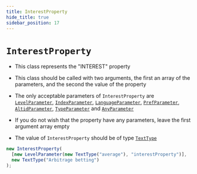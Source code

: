 ```yaml
---
title: InterestProperty
hide_title: true
sidebar_position: 17
---
```


# `InterestProperty`

- This class represents the "INTEREST" property

- This class should be called with two arguments, the first an array of the
  parameters, and the second the value of the property

- The only acceptable parameters of `InterestProperty` are
  [`LevelParameter`](/documentation/parameters/levelparameter),
  [`IndexParameter`](/documentation/parameters/indexparameter),
  [`LanguageParameter`](/documentation/parameters/languageparameter),
  [`PrefParameter`](/documentation/parameters/prefparameter),
  [`AltidParameter`](/documentation/parameters/altidparameter),
  [`TypeParameter`](/documentation/parameters/typeparameter) and
  [`AnyParameter`](/documentation/parameters/anyparameter)

- If you do not wish that the property have any parameters, leave the first
  argument array empty

- The value of `InterestProperty` should be of type
  [`TextType`](/documentation/values/texttype-and-textlisttype)

```js
new InterestProperty(
  [new LevelParameter(new TextType("average"), "interestProperty")],
  new TextType("Arbitrage betting")
);
```
